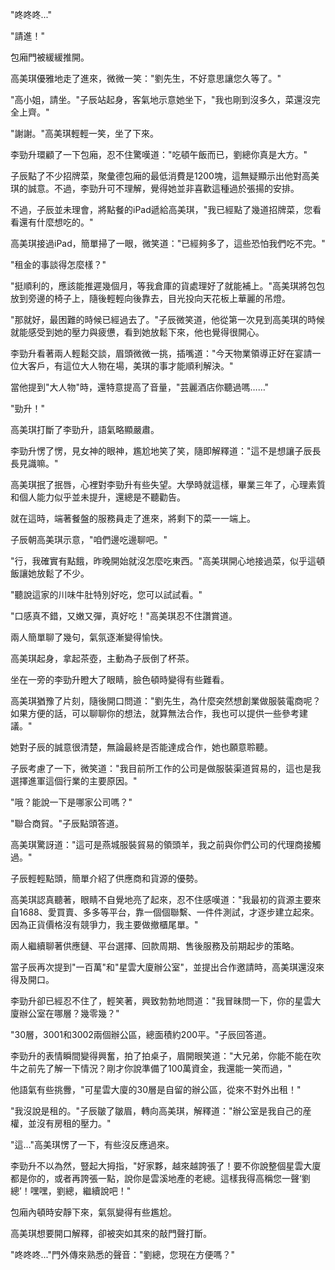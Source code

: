 "咚咚咚..."

"請進！"

包廂門被緩緩推開。

高美琪優雅地走了進來，微微一笑："劉先生，不好意思讓您久等了。"

"高小姐，請坐。"子辰站起身，客氣地示意她坐下，"我也剛到沒多久，菜還沒完全上齊。"

"謝謝。"高美琪輕輕一笑，坐了下來。

李勁升環顧了一下包廂，忍不住驚嘆道："吃頓午飯而已，劉總你真是大方。"

子辰點了不少招牌菜，聚彙德包廂的最低消費是1200塊，這無疑顯示出他對高美琪的誠意。不過，李勁升可不理解，覺得她並非喜歡這種過於張揚的安排。

不過，子辰並未理會，將點餐的iPad遞給高美琪，"我已經點了幾道招牌菜，您看看還有什麼想吃的。"

高美琪接過iPad，簡單掃了一眼，微笑道："已經夠多了，這些恐怕我們吃不完。"

"租金的事談得怎麼樣？"

"挺順利的，應該能推遲幾個月，等我倉庫的貨處理好了就能補上。"高美琪將包包放到旁邊的椅子上，隨後輕輕向後靠去，目光投向天花板上華麗的吊燈。

"那就好，最困難的時候已經過去了。"子辰微笑道，他從第一次見到高美琪的時候就能感受到她的壓力與疲憊，看到她放鬆下來，他也覺得很開心。

李勁升看著兩人輕鬆交談，眉頭微微一挑，插嘴道："今天物業領導正好在宴請一位大客戶，有這位大人物在場，美琪的事才能順利解決。"

當他提到"大人物"時，還特意提高了音量，"芸麗酒店你聽過嗎……"

"勁升！"

高美琪打斷了李勁升，語氣略顯嚴肅。

李勁升愣了愣，見女神的眼神，尷尬地笑了笑，隨即解釋道："這不是想讓子辰長長見識嘛。"

高美琪抿了抿唇，心裡對李勁升有些失望。大學時就這樣，畢業三年了，心理素質和個人能力似乎並未提升，還總是不聽勸告。

就在這時，端著餐盤的服務員走了進來，將剩下的菜一一端上。

子辰朝高美琪示意，"咱們邊吃邊聊吧。"

"行，我確實有點餓，昨晚開始就沒怎麼吃東西。"高美琪開心地接過菜，似乎這頓飯讓她放鬆了不少。

"聽說這家的川味牛肚特別好吃，您可以試試看。"

"口感真不錯，又嫩又彈，真好吃！"高美琪忍不住讚賞道。

兩人簡單聊了幾句，氣氛逐漸變得愉快。

高美琪起身，拿起茶壺，主動為子辰倒了杯茶。

坐在一旁的李勁升瞪大了眼睛，臉色頓時變得有些難看。

高美琪猶豫了片刻，隨後開口問道："劉先生，為什麼突然想創業做服裝電商呢？如果方便的話，可以聊聊你的想法，就算無法合作，我也可以提供一些參考建議。"

她對子辰的誠意很清楚，無論最終是否能達成合作，她也願意聆聽。

子辰考慮了一下，微笑道："我目前所工作的公司是做服裝渠道貿易的，這也是我選擇進軍這個行業的主要原因。"

"哦？能說一下是哪家公司嗎？"

"聯合商貿。"子辰點頭答道。

高美琪驚訝道："這可是燕城服裝貿易的領頭羊，我之前與你們公司的代理商接觸過。"

子辰輕輕點頭，簡單介紹了供應商和貨源的優勢。

高美琪認真聽著，眼睛不自覺地亮了起來，忍不住感嘆道："我最初的貨源主要來自1688、愛買賣、多多等平台，靠一個個聯繫、一件件測試，才逐步建立起來。因為正貨價格沒有競爭力，我主要做撤櫃尾單。"

兩人繼續聊著供應鏈、平台選擇、回款周期、售後服務及前期起步的策略。

當子辰再次提到"一百萬"和"星雲大廈辦公室"，並提出合作邀請時，高美琪還沒來得及開口。

李勁升卻已經忍不住了，輕笑著，興致勃勃地問道："我冒昧問一下，你的星雲大廈辦公室在哪層？幾零幾？"

"30層，3001和3002兩個辦公區，總面積約200平。"子辰回答道。

李勁升的表情瞬間變得興奮，拍了拍桌子，眉開眼笑道："大兄弟，你能不能在吹牛之前先了解一下情況？剛才你說準備了100萬資金，我還能一笑而過，"

他語氣有些挑釁，"可星雲大廈的30層是自留的辦公區，從來不對外出租！"

"我沒說是租的。"子辰皺了皺眉，轉向高美琪，解釋道："辦公室是我自己的産權，並沒有房租的壓力。"

"這…"高美琪愣了一下，有些沒反應過來。

李勁升不以為然，豎起大拇指，"好家夥，越來越誇張了！要不你說整個星雲大廈都是你的，或者再誇張一點，說你是雲溪地產的老總。這樣我得高稱您一聲‘劉總’！嘿嘿，劉總，繼續說吧！"

包廂內頓時安靜下來，氣氛變得有些尷尬。

高美琪想要開口解釋，卻被突如其來的敲門聲打斷。

"咚咚咚..."門外傳來熟悉的聲音："劉總，您現在方便嗎？"


